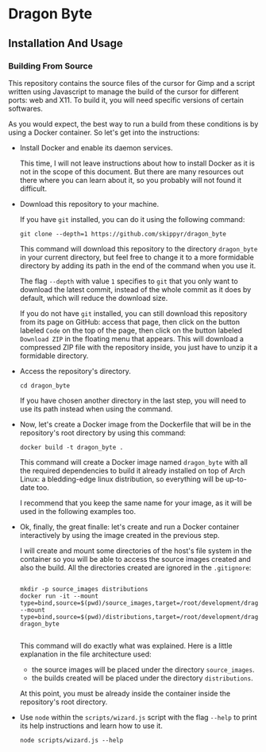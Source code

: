 <h1>Dragon Byte</h1>
	<h2>Installation And Usage</h2>
		<h3>Building From Source</h3>
			<p>This repository contains the source files of the cursor for Gimp and a script written using Javascript to manage the build of the cursor for different ports: web and X11. To build it, you will need specific versions of certain softwares.</p>
			<p>As you would expect, the best way to run a build from these conditions is by using a Docker container. So let's get into the instructions:</p>
		<ul>
			<li>Install Docker and enable its daemon services.</li>
				<p>This time, I will not leave instructions about how to install Docker as it is not in the scope of this document. But there are many resources out there where you can learn about it, so you probably will not found it difficult.</p>
			<li>Download this repository to your machine.</li>
				<p>If you have <code>git</code> installed, you can do it using the following command:</p>
				<pre><code>git clone --depth=1 https://github.com/skippyr/dragon_byte</code></pre>
				<p>This command will download this repository to the directory <code>dragon_byte</code> in your current directory, but feel free to change it to a more formidable directory by adding its path in the end of the command when you use it.</p>
				<p>The flag <code>--depth</code> with value <code>1</code> specifies to <code>git</code> that you only want to download the latest commit, instead of the whole commit as it does by default, which will reduce the download size.</p>
				<p>If you do not have <code>git</code> installed, you can still download this repository from its page on GitHub: access that page, then click on the button labeled <code>Code</code> on the top of the page, then click on the button labeled <code>Download ZIP</code> in the floating menu that appears. This will download a compressed ZIP file with the repository inside, you just have to unzip it a formidable directory.</p>
			<li>Access the repository's directory.</li>
				<pre><code>cd dragon_byte</code></pre>
				<p>If you have chosen another directory in the last step, you will need to use its path instead when using the command.</p>
			<li>Now, let's create a Docker image from the Dockerfile that will be in the repository's root directory by using this command:</li>
				<pre><code>docker build -t dragon_byte .</code></pre>
				<p>This command will create a Docker image named <code>dragon_byte</code> with all the required dependencies to build it already installed on top of Arch Linux: a bledding-edge linux distribution, so everything will be up-to-date too.</p>
				<p>I recommend that you keep the same name for your image, as it will be used in the following examples too.</p>
			<li>Ok, finally, the great finalle: let's create and run a Docker container interactively by using the image created in the previous step.</li>
				<p>I will create and mount some directories of the host's file system in the container so you will be able to access the source images created and also the build. All the directories created are ignored in the <code>.gitignore</code>:</p>
			<pre><code>
mkdir -p source_images distributions
docker run -it --mount type=bind,source=$(pwd)/source_images,target=/root/development/dragon_byte/source_images --mount type=bind,source=$(pwd)/distributions,target=/root/development/dragon_byte/distributions dragon_byte
			</code></pre>
				<p>This command will do exactly what was explained. Here is a little explanation in the file architecture used:</p>
				<ul>
					<li>the source images will be placed under the directory <code>source_images</code>.</li>
					<li>the builds created will be placed under the directory <code>distributions</code>.</li>
				</ul>
				<p>At this point, you must be already inside the container inside the repository's root directory.</p>
			<li>Use <code>node</code> within the <code>scripts/wizard.js</code> script with the flag <code>--help</code> to print its help instructions and learn how to use it.</li>
				<pre><code>node scripts/wizard.js --help</code></pre>
		</ul>